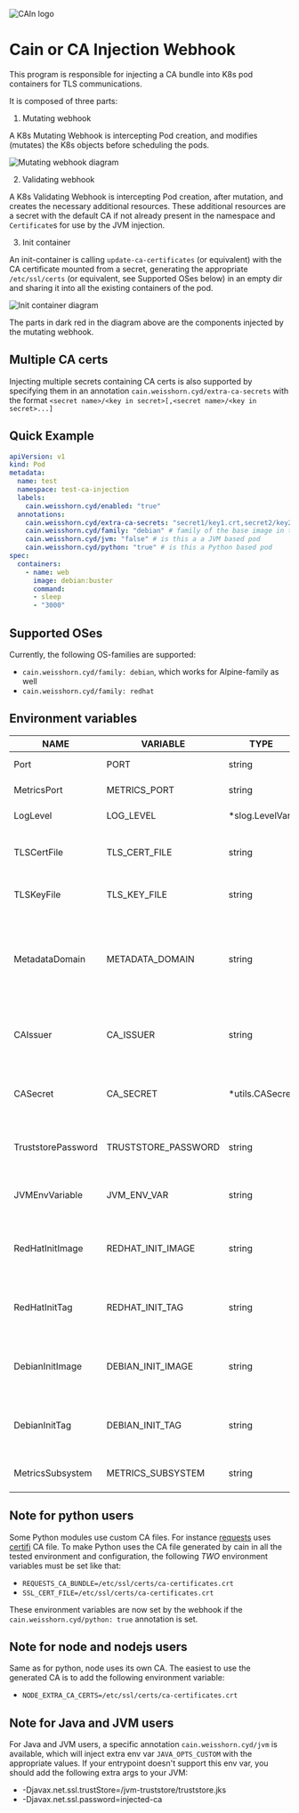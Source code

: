 ![CAIn logo](docs/images/logo.png)

# Cain or CA Injection Webhook

This program is responsible for injecting a CA bundle into K8s pod containers for TLS communications.

It is composed of three parts:

1. Mutating webhook

A K8s Mutating Webhook is intercepting Pod creation, and modifies (mutates) the K8s objects before scheduling the pods.

![Mutating webhook diagram](./docs/images/diagram-mutating-webhook.png)

2. Validating webhook

A K8s Validating Webhook is intercepting Pod creation, after mutation, and creates the necessary additional resources.
These additional resources are a secret with the default CA if not already present in the namespace and `Certificate`s for
use by the JVM injection.

3. Init container

An init-container is calling `update-ca-certificates` (or equivalent) with the CA certificate mounted from a secret, generating the appropriate `/etc/ssl/certs` (or equivalent, see Supported OSes below) in an empty dir and sharing it into all the existing containers of the pod.

![Init container diagram](./docs/images/diagram-init-container.png)

The parts in dark red in the diagram above are the components injected by the mutating webhook.

## Multiple CA certs

Injecting multiple secrets containing CA certs is also supported by specifying
them in an annotation `cain.weisshorn.cyd/extra-ca-secrets` with the format
`<secret name>/<key in secret>[,<secret name>/<key in secret>...]`

## Quick Example

```yaml
apiVersion: v1
kind: Pod
metadata:
  name: test
  namespace: test-ca-injection
  labels:
    cain.weisshorn.cyd/enabled: "true"
  annotations:
    cain.weisshorn.cyd/extra-ca-secrets: "secret1/key1.crt,secret2/key2.crt" # extra secrets to add to CA bundle
    cain.weisshorn.cyd/family: "debian" # family of the base image in the pod, specifies how to generate a new CA bundle
    cain.weisshorn.cyd/jvm: "false" # is this a a JVM based pod
    cain.weisshorn.cyd/python: "true" # is this a Python based pod
spec:
  containers:
    - name: web
      image: debian:buster
      command:
      - sleep
      - "3000"
```

## Supported OSes

Currently, the following OS-families are supported:

- `cain.weisshorn.cyd/family: debian`, which works for Alpine-family as well
- `cain.weisshorn.cyd/family: redhat`

## Environment variables

| NAME               | VARIABLE            | TYPE            | DEFAULT                                | DESCRIPTION                                                                                 |
|--------------------|---------------------|-----------------|----------------------------------------|---------------------------------------------------------------------------------------------|
| Port               | PORT                | string          | 8443                                   | The webhook HTTPS port                                                                      |
| MetricsPort        | METRICS_PORT        | string          | 8080                                   | The metrics HTTP port                                                                       |
| LogLevel           | LOG_LEVEL           | *slog.LevelVar  | info                                   | The level to log at                                                                         |
| TLSCertFile        | TLS_CERT_FILE       | string          | /run/secrets/tls/tls.crt               | Path to the file containing the TLS Certificate                                             |
| TLSKeyFile         | TLS_KEY_FILE        | string          | /run/secrets/tls/tls.key               | Path to the file containing the TLS Key                                                     |
| MetadataDomain     | METADATA_DOMAIN     | string          | weisshorn.cyd                          | The domain of the labels and annotations, this can allow multiple instances of the injector |
| CAIssuer           | CA_ISSUER           | string          |                                        | The CA issuer to use when creating Certificate resources                                    |
| CASecret           | CA_SECRET           | *utils.CASecret |                                        | The default CA secret to use, with the key of the CA, <secret name>/<CA key>[,<CA key>...]  |
| TruststorePassword | TRUSTSTORE_PASSWORD | string          |                                        | The password to use for the JVM truststore                                                  |
| JVMEnvVariable     | JVM_ENV_VAR         | string          |                                        | The ENV variable to use for JVM containers                                                  |
| RedHatInitImage    | REDHAT_INIT_IMAGE   | string          | ghcr.io/weisshorn-cyd/cain-redhat-init | The container image to use for the RedHat family init containers                            |
| RedHatInitTag      | REDHAT_INIT_TAG     | string          |                                        | The container image tag to use for the RedHat family init containers                        |
| DebianInitImage    | DEBIAN_INIT_IMAGE   | string          | ghcr.io/weisshorn-cyd/cain-debian-init | The container image to use for the Debian family init containers                            |
| DebianInitTag      | DEBIAN_INIT_TAG     | string          |                                        | The container image tag to use for the Debian family init containers                        |
| MetricsSubsystem   | METRICS_SUBSYSTEM   | string          |                                        | The subsystem for the metrics                                                               |


## Note for python users

Some Python modules use custom CA files. For instance [requests](https://pypi.org/project/requests/) uses [certifi](https://pypi.org/project/certifi/)
CA file. To make Python uses the CA file generated by cain in all the tested environment and configuration,
the following *TWO* environment variables must be set like that:

- `REQUESTS_CA_BUNDLE=/etc/ssl/certs/ca-certificates.crt`
- `SSL_CERT_FILE=/etc/ssl/certs/ca-certificates.crt`

These environment variables are now set by the webhook if the `cain.weisshorn.cyd/python: true` annotation is set.

## Note for node and nodejs users

Same as for python, node uses its own CA. The easiest to use the generated CA is to add the following environment variable:

- `NODE_EXTRA_CA_CERTS=/etc/ssl/certs/ca-certificates.crt`

## Note for Java and JVM users

For Java and JVM users, a specific annotation `cain.weisshorn.cyd/jvm` is available, which will inject extra env var `JAVA_OPTS_CUSTOM`
with the appropriate values. If your entrypoint doesn't support this env var, you should add the following extra args to your JVM:
- -Djavax.net.ssl.trustStore=/jvm-truststore/truststore.jks
- -Djavax.net.ssl.password=injected-ca

